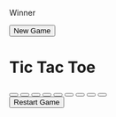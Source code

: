 <!DOCTYPE html>
<html lang="en">
  <head>
    <meta charset="UTF-8" />
    <meta name="viewport" content="width=device-width, initial-scale=1.0" />
    <title>Tic-Tac-Toe Game</title>
    <link rel="stylesheet" href="style.css" />
  </head>
  <body>
    <div class="msg-container hide">
      <p id="msg">Winner</p>
      <button id="new-btn">New Game</button>
    </div>
    <main>
      <h1>Tic Tac Toe</h1>
      <div class="container">
        <div class="game">
          <button class="box"></button>
          <button class="box"></button>
          <button class="box"></button>
          <button class="box"></button>
          <button class="box"></button>
          <button class="box"></button>
          <button class="box"></button>
          <button class="box"></button>
          <button class="box"></button>
        </div>
      </div>
      <button id="reset-btn">Restart Game</button>
    </main>
    <script src="script.js"></script>
  </body>
</html>
